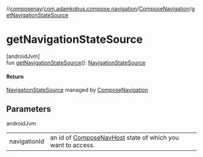 //[composenav](../../../index.md)/[com.adamkobus.compose.navigation](../index.md)/[ComposeNavigation](index.md)/[getNavigationStateSource](get-navigation-state-source.md)

# getNavigationStateSource

[androidJvm]\
fun [getNavigationStateSource](get-navigation-state-source.md)(): [NavigationStateSource](../-navigation-state-source/index.md)

#### Return

[NavigationStateSource](../-navigation-state-source/index.md) managed by [ComposeNavigation](index.md)

## Parameters

androidJvm

| | |
|---|---|
| navigationId | an id of [ComposeNavHost](../-compose-nav-host.md) state of which you want to access. |
